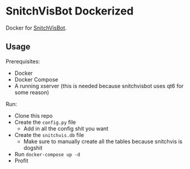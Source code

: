 # SnitchVisBot Dockerized

Docker for [SnitchVisBot](https://github.com/tybug/snitchvisbot/).

## Usage

Prerequisites:

- Docker
- Docker Compose
- A running xserver (this is needed because snitchvisbot uses qt6 for some reason)

Run:

- Clone this repo
- Create the `config.py` file
  - Add in all the config shit you want
- Create the `snitchvis.db` file
  - Make sure to manually create all the tables because snitchvis is dogshit
- Run `docker-compose up -d`
- Profit

